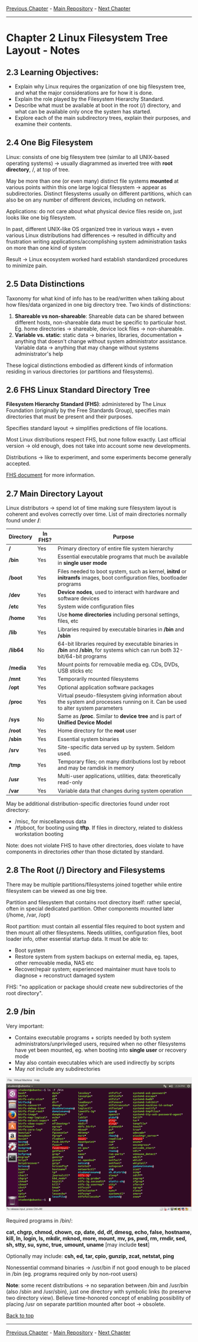 [Previous Chapter](../Ch01-introduction/notes_Ch01.md) - [Main Repository](https://github.com/schatto1/LFS201) - [Next Chapter](../Ch03-processes/notes_Ch03.md)

---

# Chapter 2 Linux Filesystem Tree Layout - Notes

## 2.3 Learning Objectives:
- Explain why Linux requires the organization of one big filesystem tree, and what the major considerations are for how it is done.
- Explain the role played by the Filesystem Hierarchy Standard.
- Describe what must be available at boot in the root (/) directory, and what can be available only once the system has started.
- Explore each of the main subdirectory trees, explain their purposes, and examine their contents.

## 2.4 One Big Filesystem
Linux: consists of one big filesystem tree (similar to all UNIX-based operating systems) -> usually diagrammed as inverted tree with **root directory**, /, at top of tree.

May be more than one (or even many) distinct file systems **mounted** at various points within this one large logical filesystem -> appear as subdirectories. Distinct filesystems usually on different partitions, which can also be on any number of different devices, including on network.

Applications: do not care about what physical device files reside on, just looks like one big filesystem.

In past, different UNIX-like OS organized tree in various ways + even various Linux distributions had differences -> resulted in difficulty and frustration writing applications/accomplishing system administration tasks on more than one kind of system

Result -> Linux ecosystem worked hard establish standardized procedures to minimize pain.


## 2.5 Data Distinctions
Taxonomy for what kind of info has to be read/written when talking about how files/data organized in one big directory tree. Two kinds of distinctions:
1. **Shareable vs non-shareable**: Shareable data can be shared between different hosts, non-shareable data must be specific to particular host. Eg. home directories -> shareable, device lock files -> non-shareable.
2. **Variable vs. static**: static data -> binaries, libraries, documentation + anything that doesn't change without system administrator assistance. Variable data -> anything that may change without systems administrator's help

These logical distinctions embodied as different kinds of information residing in various directories (or partitions and filesystems).


## 2.6 FHS Linux Standard Directory Tree
**Filesystem Hierarchy Standard (FHS)**: administered by The Linux Foundation (originally by the Free Standards Group), specifies main directories that must be present and their purposes.

Specifies standard layout -> simplifies predictions of file locations.

Most Linux distributions respect FHS, but none follow exactly. Last official version -> old enough, does not take into account some new developments.

Distributions -> like to experiment, and some experiments become generally accepted.

[FHS document](https://refspecs.linuxfoundation.org/FHS_3.0/fhs-3.0.pdf) for more information.


## 2.7 Main Directory Layout
Linux distributors -> spend lot of time making sure filesystem layout is coherent and evolves correctly over time. List of main directories normally found under **/**:

Directory | In FHS? | Purpose
--------- | ------- | --------
**/** | Yes | Primary directory of entire file system hierarchy
**/bin** | Yes | Essential executable programs that much be available in **single user mode**
**/boot** | Yes | Files needed to boot system, such as kernel, **initrd** or **initramfs** images, boot configuration files, bootloader programs
**/dev** | Yes | **Device nodes**, used to interact with hardware and software devices
**/etc** | Yes | System wide configuration files
**/home** | Yes | Use **home directories** including personal settings, files, etc
**/lib** | Yes | Libraries required by executable binaries in **/bin** and **/sbin**
**/lib64** | No | 64-bit libraries required by executable binaries in **/bin** and **/sbin**, for systems which can run both 32-bit/64-bit programs
**/media** | Yes | Mount points for removable media eg. CDs, DVDs, USB sticks etc
**/mnt** | Yes | Temporarily mounted filesystems
**/opt** | Yes | Optional application software packages
**/proc** | Yes | Virtual pseudo-filesystem giving information about the system and processes running on it. Can be used to alter system parameters
**/sys** | No | Same as **/proc**. Similar to **device tree** and is part of **Unified Device Model**
**/root** | Yes | Home directory for the **root** user
**/sbin** | Yes | Essential system binaries
**/srv** | Yes | Site-specific data served up by system. Seldom used.
**/tmp** | Yes | Temporary files; on many distributions lost by reboot and may be ramdisk in memory
**/usr** | Yes | Multi-user applications, utilities, data: theoretically read-only
**/var** | Yes | Variable data that changes during system operation

May be additional distribution-specific directories found under root directory:
- /misc, for miscellaneous data
- /tfpboot, for booting using **tftp**. If files in directory, related to diskless workstation booting

Note: does not violate FHS to have other directories, does violate to have components in directories *other* than those dictated by standard.


## 2.8 The Root (/) Directory and Filesystems
There may be multiple partitions/filesystems joined together while entire filesystem can be viewed as one big tree.

Partition and filesystem that contains root directory itself: rather special, often in special dedicated partition. Other components mounted later (/home, /var, /opt)

Root partition: must contain all essential files required to boot system and then mount all other filesystems. Needs utilities, configuration files, boot loader info, other essential startup data. It must be able to:
- Boot system
- Restore system from system backups on external media, eg. tapes, other removable media, NAS etc
- Recover/repair system; experienced maintainer must have tools to diagnose + reconstruct damaged system

FHS: "no application or package should create new subdirectories of the root directory".


## 2.9 /bin
Very important:
- Contains executable programs + scripts needed by both system administrators/unprivileged users, required when no other filesystems have yet been mounted, eg. when booting into **single user** or recovery mode
- May also contain executables which are used indirectly by scripts
- May *not* include any subdirectories

![lsbin](/images/lsbin.png)

Required programs in /bin/:

**cat, chgrp, chmod, chown, cp, date, dd, df, dmesg, echo, false, hostname, kill, ln, login, ls, mkdir, mknod, more, mount, mv, ps, pwd, rm, rmdir, sed, sh, stty, su, sync, true, umount, uname** [may include **test**]

Optionally may include: **csh, ed, tar, cpio, gunzip, zcat, netstat, ping**

Nonessential command binaries -> /usr/bin if not good enough to be placed in /bin (eg. programs required only by non-root users)

**Note**: some recent distributions -> no separation between /bin and /usr/bin (also /sbin and /usr/sbin), just one directory with symbolic links (to preserve two directory view). Believe time-honored concept of enabling possibility of placing /usr on separate partition mounted after boot -> obsolete.

[Back to top](#)

---

[Previous Chapter](../Ch01-introduction/notes_Ch01.md) - [Main Repository](https://github.com/schatto1/LFS201) - [Next Chapter](../Ch03-processes/notes_Ch03.md)
